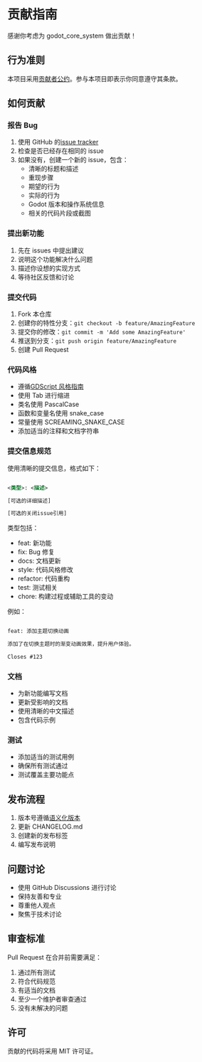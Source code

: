 # 贡献指南

感谢你考虑为 godot_core_system 做出贡献！

## 行为准则

本项目采用[贡献者公约](CODE_OF_CONDUCT.md)。参与本项目即表示你同意遵守其条款。

## 如何贡献

### 报告 Bug

1. 使用 GitHub 的[issue tracker](https://github.com/Liweimin0512/godot_core_system/issues)
2. 检查是否已经存在相同的 issue
3. 如果没有，创建一个新的 issue，包含：
   - 清晰的标题和描述
   - 重现步骤
   - 期望的行为
   - 实际的行为
   - Godot 版本和操作系统信息
   - 相关的代码片段或截图

### 提出新功能

1. 先在 issues 中提出建议
2. 说明这个功能解决什么问题
3. 描述你设想的实现方式
4. 等待社区反馈和讨论

### 提交代码

1. Fork 本仓库
2. 创建你的特性分支：`git checkout -b feature/AmazingFeature`
3. 提交你的修改：`git commit -m 'Add some AmazingFeature'`
4. 推送到分支：`git push origin feature/AmazingFeature`
5. 创建 Pull Request

### 代码风格

- 遵循[GDScript 风格指南](https://docs.godotengine.org/en/stable/tutorials/scripting/gdscript/gdscript_styleguide.html)
- 使用 Tab 进行缩进
- 类名使用 PascalCase
- 函数和变量名使用 snake_case
- 常量使用 SCREAMING_SNAKE_CASE
- 添加适当的注释和文档字符串

### 提交信息规范

使用清晰的提交信息，格式如下：

```xml

<类型>: <描述>

[可选的详细描述]

[可选的关闭issue引用]
```

类型包括：

- feat: 新功能
- fix: Bug 修复
- docs: 文档更新
- style: 代码风格修改
- refactor: 代码重构
- test: 测试相关
- chore: 构建过程或辅助工具的变动

例如：

```xml

feat: 添加主题切换动画

添加了在切换主题时的渐变动画效果，提升用户体验。

Closes #123
```

### 文档

- 为新功能编写文档
- 更新受影响的文档
- 使用清晰的中文描述
- 包含代码示例

### 测试

- 添加适当的测试用例
- 确保所有测试通过
- 测试覆盖主要功能点

## 发布流程

1. 版本号遵循[语义化版本](https://semver.org/lang/zh-CN/)
2. 更新 CHANGELOG.md
3. 创建新的发布标签
4. 编写发布说明

## 问题讨论

- 使用 GitHub Discussions 进行讨论
- 保持友善和专业
- 尊重他人观点
- 聚焦于技术讨论

## 审查标准

Pull Request 在合并前需要满足：

1. 通过所有测试
2. 符合代码规范
3. 有适当的文档
4. 至少一个维护者审查通过
5. 没有未解决的问题

## 许可

贡献的代码将采用 MIT 许可证。
